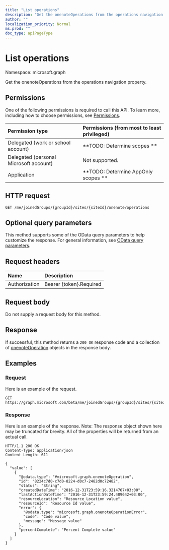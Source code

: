 ```yaml
---
title: "List operations"
description: "Get the onenoteOperations from the operations navigation property."
author: ""
localization_priority: Normal
ms.prod: ""
doc_type: apiPageType
---
```


# List operations

Namespace: microsoft.graph

Get the onenoteOperations from the operations navigation property.

## Permissions
One of the following permissions is required to call this API. To learn more, including how to choose permissions, see [Permissions](/concepts/permissions-reference.md).

|Permission type|Permissions (from most to least privileged)|
|:---|:---|
|Delegated (work or school account)|**TODO: Determine scopes **|
|Delegated (personal Microsoft account)|Not supported.|
|Application|**TODO: Determine AppOnly scopes **|

## HTTP request
<!-- {
  "blockType": "ignored"
}
-->
``` http
GET /me/joinedGroups/{groupId}/sites/{siteId}/onenote/operations
```

## Optional query parameters
This method supports some of the OData query parameters to help customize the response. For general information, see [OData query parameters](/graph/query-parameters).

## Request headers
|Name|Description|
|:---|:---|
|Authorization|Bearer {token}.Required|

## Request body
Do not supply a request body for this method.

## Response
If successful, this method returns a `200 OK` response code and a collection of [onenoteOperation](../resources/onenoteoperation.md) objects in the response body.

## Examples

### Request
Here is an example of the request.
<!-- {
  "blockType": "request",
  "name": "get_onenoteoperation"
}
-->
``` http
GET https://graph.microsoft.com/beta/me/joinedGroups/{groupId}/sites/{siteId}/onenote/operations
```

### Response
Here is an example of the response. Note: The response object shown here may be truncated for brevity. All of the properties will be returned from an actual call.
<!-- {
  "blockType": "response",
  "truncated": true,
  "@odata.type": "collection(microsoft.graph.onenoteoperation)"
}
-->
``` http
HTTP/1.1 200 OK
Content-Type: application/json
Content-Length: 611

{
  "value": [
    {
      "@odata.type": "#microsoft.graph.onenoteOperation",
      "id": "8224c7d0-c7d0-8224-d0c7-2482d0c72482",
      "status": "String",
      "createdDateTime": "2016-12-31T23:59:16.3214767+03:00",
      "lastActionDateTime": "2016-12-31T23:59:24.489642+03:00",
      "resourceLocation": "Resource Location value",
      "resourceId": "Resource Id value",
      "error": {
        "@odata.type": "microsoft.graph.onenoteOperationError",
        "code": "Code value",
        "message": "Message value"
      },
      "percentComplete": "Percent Complete value"
    }
  ]
}
```

